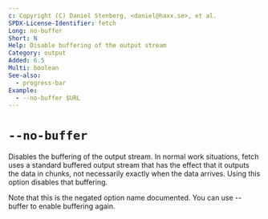 ```yaml
---
c: Copyright (C) Daniel Stenberg, <daniel@haxx.se>, et al.
SPDX-License-Identifier: fetch
Long: no-buffer
Short: N
Help: Disable buffering of the output stream
Category: output
Added: 6.5
Multi: boolean
See-also:
  - progress-bar
Example:
  - --no-buffer $URL
---
```


# `--no-buffer`

Disables the buffering of the output stream. In normal work situations, fetch
uses a standard buffered output stream that has the effect that it outputs the
data in chunks, not necessarily exactly when the data arrives. Using this
option disables that buffering.

Note that this is the negated option name documented. You can use --buffer to
enable buffering again.
